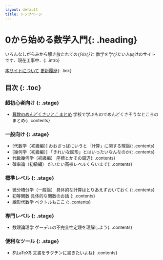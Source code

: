 ```yaml
---
layout: default
title: トップページ
---
```


# 0から始める数学入門{: .heading}

いろんなしがらみから解き放たれてのびのびと
数学を学びたい人向けのサイトです．現在工事中．{: .intro}


[本サイトについて](./introduce.html)
[更新履歴](./history.html){: .link}


## 目次 {: .toc}
### 超初心者向け {: .stage}
+ [算数のめんどくさいとこまとめ](./beginner/arithmetic/arithmetic.html)
学校で学ぶものでめんどくさそうなところのまとめ{: .contents}

### 一般向け {: .stage}
+ [代数学（初級編）]
おおざっぱにいうと「計算」に関する理論{: .contents}
+ [幾何学（初級編）]
「きれいな図形」とはいったいなんなのか{: .contents}
+ 代数幾何学（初級編）
座標とかその周辺{: .contents}
+ 確率論（初級編）
だいたい高校レベルくらいまで{: .contents}

### 標準レベル {: .stage}
+ 微分積分学（一般論）
具体的な計算はとりあえずおいておく
{: .contents}
+ 初等関数
具体的な関数のお話
{: .contents}
+ 線形代数学
ベクトルもここ
{: .contents}

### 専門レベル {: .stage}
+ 数理論理学
ゲーデルの不完全性定理を理解しよう{: .contents}

### 便利なツール {: .stage}
+ $\LaTeX$
文書をラクチンに書きたいよね{: .contents}
